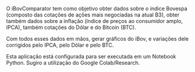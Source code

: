 O iBovComparator tem como objetivo obter dados sobre o índice Bovespa (composto das cotações de ações mais negociadas na atual B3), obter também dados sobre a inflação (índice de preços ao consumidor amplo, IPCA), também cotações do Dólar e do Bitcoin (BTC).

Com todos esses dados em mãos, gerar gráficos do iBov, e variações dele corrigidos pelo IPCA, pelo Dólar e pelo BTC.

Esta aplicação está configurada para ser executada em um Notebook Python. Sugiro a utilização do Google Colab/Research.
